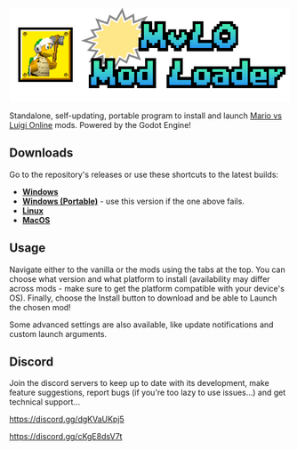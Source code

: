 <p align="center"><img src="audiovisual/banner.png" alt="Mario versus Luigi Mod Loader" width="720px"></p>

Standalone, self-updating, portable program to install and launch [Mario vs Luigi Online](https://ipodtouch0218.itch.io/nsmb-mariovsluigi) mods. Powered by the Godot Engine!

## Downloads

Go to the repository's releases or use these shortcuts to the latest builds:

- [**Windows**](https://github.com/vlcoo/MvLO-ModLoader/releases/latest/download/MvLOMLWindows-Setup.exe)
- [**Windows (Portable)**](https://github.com/vlcoo/MvLO-ModLoader/releases/latest/download/MvLOMLWindows-Portable.zip) - use this version if the one above fails.
- [**Linux**](https://github.com/vlcoo/MvLO-ModLoader/releases/latest/download/MvLOMLLinux.x86_64)
- [**MacOS**](https://github.com/vlcoo/MvLO-ModLoader/releases/latest/download/MvLOMLMacOS.zip)

## Usage

Navigate either to the vanilla or the mods using the tabs at the top. You can choose what version and what platform to install (availability may differ across mods - make sure to get the platform compatible with your device's OS). Finally, choose the Install button to download and be able to Launch the chosen mod!

Some advanced settings are also available, like update notifications and custom launch arguments.

## Discord

Join the discord servers to keep up to date with its development, make feature suggestions, report bugs (if you're too lazy to use issues...) and get technical support...

https://discord.gg/dgKVaUKpj5

https://discord.gg/cKgE8dsV7t
